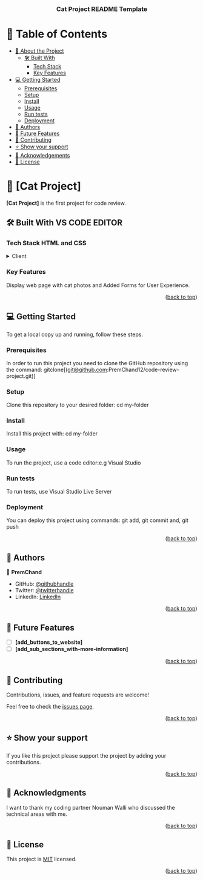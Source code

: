 <div align="center">
  <h3><b>Cat Project README Template</b></h3> 
</div>



# 📗 Table of Contents

- [📖 About the Project](#about-project)
  - [🛠 Built With](#built-with)
    - [Tech Stack](#tech-stack)
    - [Key Features](#key-features)
- [💻 Getting Started](#getting-started)
  - [Prerequisites](#prerequisites)
  - [Setup](#setup)
  - [Install](#install)
  - [Usage](#usage)
  - [Run tests](#run-tests)
  - [Deployment](#deployment)
- [👥 Authors](#authors)
- [🔭 Future Features](#future-features)
- [🤝 Contributing](#contributing)
- [⭐️ Show your support](#support)
- [🙏 Acknowledgements](#acknowledgements)
- [📝 License](#license)


# 📖 [Cat Project] <a name="about-project"></a>

**[Cat Project]** is the first project for code review.

## 🛠 Built With <a name="built-with"> VS CODE EDITOR</a>

### Tech Stack <a name="tech-stack">HTML and CSS</a>
<details>
  <summary>Client</summary>
  <ul>
    <li><a href="">HTML</a></li>
    <li><a href="">CSS</a></li>
  </ul>
</details>

### Key Features <a name="key-features"></a>

Display web page with cat photos and Added Forms for User Experience.

<p align="right">(<a href="#readme-top">back to top</a>)</p>


## 💻 Getting Started <a name="getting-started"></a>
To get a local copy up and running, follow these steps.

### Prerequisites

In order to run this project you need to clone the GitHub repository using the command: gitclone[(git@github.com:PremChand12/code-review-project.git)]

### Setup

Clone this repository to your desired folder: cd my-folder

### Install

Install this project with: cd my-folder

### Usage

To run the project, use a code editor:e.g Visual Studio

### Run tests

To run tests, use Visual Studio Live Server

### Deployment

You can deploy this project using commands: git add, git commit and, git push

<p align="right">(<a href="#readme-top">back to top</a>)</p>

## 👥 Authors <a name="authors"></a>

👤 **PremChand**

- GitHub: [@githubhandle](https://github.com/PremChand12)
- Twitter: [@twitterhandle](https://twitter.com/Chandu1111112)
- LinkedIn: [LinkedIn](https://www.linkedin.com/in/prem-chand-maddati-15a69a1a8/)


<p align="right">(<a href="#readme-top">back to top</a>)</p>

## 🔭 Future Features <a name="future-features"></a>



- [ ] **[add_buttons_to_website]**
- [ ] **[add_sub_sections_with-more-information]**

<p align="right">(<a href="#readme-top">back to top</a>)</p>

## 🤝 Contributing <a name="contributing"></a>

Contributions, issues, and feature requests are welcome!

Feel free to check the [issues page]([(https://github.com/PremChand12/code-review-project/issues)]).

<p align="right">(<a href="#readme-top">back to top</a>)</p>

## ⭐️ Show your support <a name="support"></a>

If you like this project please support the project by adding your contributions.

<p align="right">(<a href="#readme-top">back to top</a>)</p>

## 🙏 Acknowledgments <a name="acknowledgements"></a>

I want to thank my coding partner Nouman Walli who discussed the technical areas with me.

<p align="right">(<a href="#readme-top">back to top</a>)</p>

## 📝 License <a name="license"></a>

This project is [MIT](./LICENSE) licensed.

<p align="right">(<a href="#readme-top">back to top</a>)</p>
